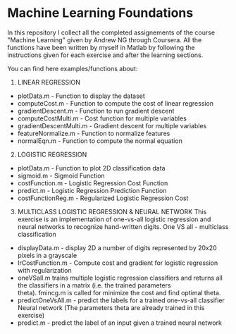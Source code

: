 # Machine Learning Foundations

In this repository I collect all the completed assignements of the course "Machine Learning" given by Andrew NG through Coursera.
All the functions have been written by myself in Matlab by following the instructions given for each exercise and after the learning sections.

You can find here examples/functions about:

1. LINEAR REGRESSION
- plotData.m - Function to display the dataset
- computeCost.m - Function to compute the cost of linear regression 
- gradientDescent.m - Function to run gradient descent
- computeCostMulti.m - Cost function for multiple variables
- gradientDescentMulti.m - Gradient descent for multiple variables
- featureNormalize.m - Function to normalize features
- normalEqn.m - Function to compute the normal equation

2. LOGISTIC REGRESSION
- plotData.m - Function to plot 2D classification data
- sigmoid.m - Sigmoid Function
- costFunction.m - Logistic Regression Cost Function
- predict.m - Logistic Regression Prediction Function
- costFunctionReg.m - Regularized Logistic Regression Cost

3. MULTICLASS LOGISTIC REGRESSION & NEURAL NETWORK
This exercise is an implementation of one-vs-all logistic regression and neural networks to recognize hand-written digits.
One VS all - multiclass classification
- displayData.m - display 2D a number of digits represented by 20x20 pixels in a grayscale
- lrCostFunction.m - Compute cost and gradient for logistic regression with regularization
- oneVSall.m trains multiple logistic regression classifiers and returns all the classifiers in a matrix (i.e. the trained parameters    
  theta). fmincg.m is called for minimize the cost and find optimal theta.
- predictOneVsAll.m - predict the labels for a trained one-vs-all classifier
Neural network
(The parameters theta are already trained in this exercise)
- predict.m - predict the label of an input given a trained neural network
